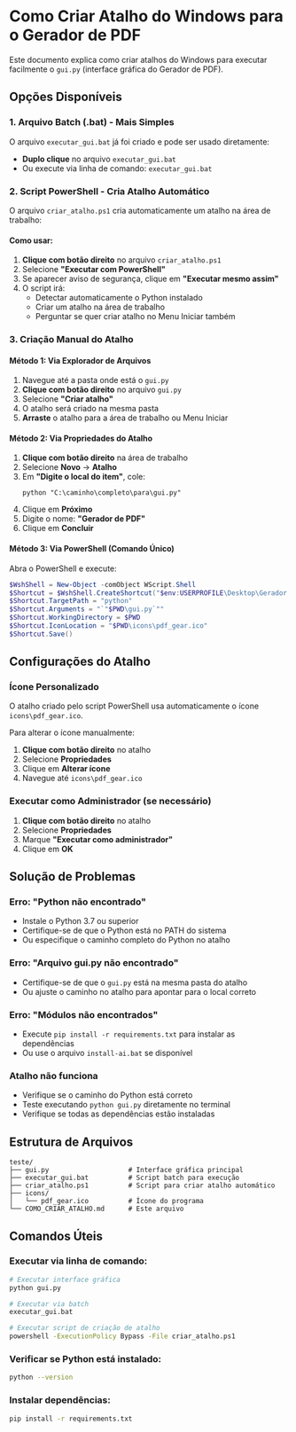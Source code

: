 # Como Criar Atalho do Windows para o Gerador de PDF

Este documento explica como criar atalhos do Windows para executar facilmente o `gui.py` (interface gráfica do Gerador de PDF).

## Opções Disponíveis

### 1. Arquivo Batch (.bat) - Mais Simples
O arquivo `executar_gui.bat` já foi criado e pode ser usado diretamente:
- **Duplo clique** no arquivo `executar_gui.bat`
- Ou execute via linha de comando: `executar_gui.bat`

### 2. Script PowerShell - Cria Atalho Automático
O arquivo `criar_atalho.ps1` cria automaticamente um atalho na área de trabalho:

#### Como usar:
1. **Clique com botão direito** no arquivo `criar_atalho.ps1`
2. Selecione **"Executar com PowerShell"**
3. Se aparecer aviso de segurança, clique em **"Executar mesmo assim"**
4. O script irá:
   - Detectar automaticamente o Python instalado
   - Criar um atalho na área de trabalho
   - Perguntar se quer criar atalho no Menu Iniciar também

### 3. Criação Manual do Atalho

#### Método 1: Via Explorador de Arquivos
1. Navegue até a pasta onde está o `gui.py`
2. **Clique com botão direito** no arquivo `gui.py`
3. Selecione **"Criar atalho"**
4. O atalho será criado na mesma pasta
5. **Arraste** o atalho para a área de trabalho ou Menu Iniciar

#### Método 2: Via Propriedades do Atalho
1. **Clique com botão direito** na área de trabalho
2. Selecione **Novo** → **Atalho**
3. Em **"Digite o local do item"**, cole:
   ```
   python "C:\caminho\completo\para\gui.py"
   ```
4. Clique em **Próximo**
5. Digite o nome: **"Gerador de PDF"**
6. Clique em **Concluir**

#### Método 3: Via PowerShell (Comando Único)
Abra o PowerShell e execute:
```powershell
$WshShell = New-Object -comObject WScript.Shell
$Shortcut = $WshShell.CreateShortcut("$env:USERPROFILE\Desktop\Gerador de PDF.lnk")
$Shortcut.TargetPath = "python"
$Shortcut.Arguments = "`"$PWD\gui.py`""
$Shortcut.WorkingDirectory = $PWD
$Shortcut.IconLocation = "$PWD\icons\pdf_gear.ico"
$Shortcut.Save()
```

## Configurações do Atalho

### Ícone Personalizado
O atalho criado pelo script PowerShell usa automaticamente o ícone `icons\pdf_gear.ico`.

Para alterar o ícone manualmente:
1. **Clique com botão direito** no atalho
2. Selecione **Propriedades**
3. Clique em **Alterar ícone**
4. Navegue até `icons\pdf_gear.ico`

### Executar como Administrador (se necessário)
1. **Clique com botão direito** no atalho
2. Selecione **Propriedades**
3. Marque **"Executar como administrador"**
4. Clique em **OK**

## Solução de Problemas

### Erro: "Python não encontrado"
- Instale o Python 3.7 ou superior
- Certifique-se de que o Python está no PATH do sistema
- Ou especifique o caminho completo do Python no atalho

### Erro: "Arquivo gui.py não encontrado"
- Certifique-se de que o `gui.py` está na mesma pasta do atalho
- Ou ajuste o caminho no atalho para apontar para o local correto

### Erro: "Módulos não encontrados"
- Execute `pip install -r requirements.txt` para instalar as dependências
- Ou use o arquivo `install-ai.bat` se disponível

### Atalho não funciona
- Verifique se o caminho do Python está correto
- Teste executando `python gui.py` diretamente no terminal
- Verifique se todas as dependências estão instaladas

## Estrutura de Arquivos

```
teste/
├── gui.py                    # Interface gráfica principal
├── executar_gui.bat          # Script batch para execução
├── criar_atalho.ps1          # Script para criar atalho automático
├── icons/
│   └── pdf_gear.ico          # Ícone do programa
└── COMO_CRIAR_ATALHO.md      # Este arquivo
```

## Comandos Úteis

### Executar via linha de comando:
```bash
# Executar interface gráfica
python gui.py

# Executar via batch
executar_gui.bat

# Executar script de criação de atalho
powershell -ExecutionPolicy Bypass -File criar_atalho.ps1
```

### Verificar se Python está instalado:
```bash
python --version
```

### Instalar dependências:
```bash
pip install -r requirements.txt
``` 